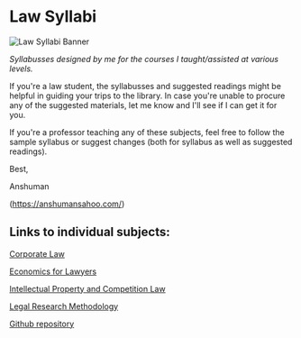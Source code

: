 # Law Syllabi


![Law Syllabi Banner](https://github.com/anshuman-law/law-syllabi/assets/141553332/afa7f3da-50fb-4695-851f-52bfcf0f3d33)



*Syllabusses designed by me for the courses I taught/assisted at various levels.*

If you're a law student, the syllabusses and suggested readings might be helpful in guiding your trips to the library. In case you're unable to procure any of the suggested materials, let me know and I'll see if I can get it for you.

If you're a professor teaching any of these subjects, feel free to follow the sample syllabus or suggest changes (both for syllabus as well as suggested readings).

Best, 

Anshuman

(https://anshumansahoo.com/)


## Links to individual subjects:

[Corporate Law](https://github.com/anshuman-law/law-syllabi/blob/main/Corporate-Law.md)

[Economics for Lawyers](https://github.com/anshuman-law/law-syllabi/blob/main/Economics-for-Lawyers.md)

[Intellectual Property and Competition Law](https://github.com/anshuman-law/law-syllabi/blob/main/IP-and-Competition-Law.md)

[Legal Research Methodology](https://github.com/anshuman-law/law-syllabi/blob/main/Legal-Research-Methodology.md)



[Github repository](https://github.com/anshuman-law/law-syllabi)
